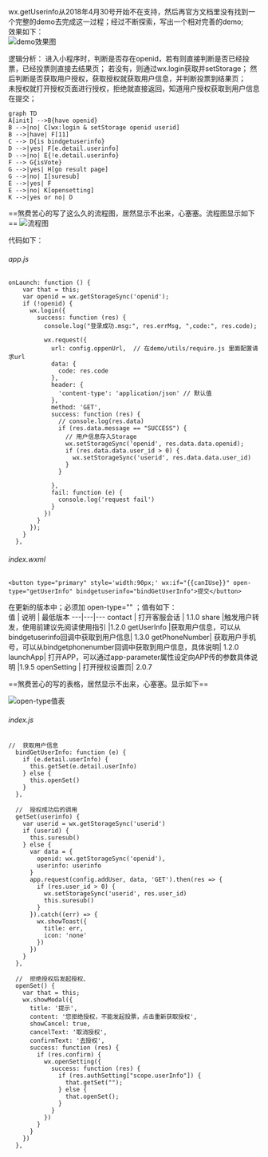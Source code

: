 wx.getUserinfo从2018年4月30号开始不在支持，然后再官方文档里没有找到一个完整的demo去完成这一过程；经过不断探索，写出一个相对完善的demo;  
效果如下：  
![demo效果图](https://github.com/liyiyy/MarkdownPhotos/blob/master/images/01/wxmini-01.gif)


逻辑分析：
进入小程序时，判断是否存在openid，若有则直接判断是否已经投票，已经投票则直接去结果页；   若没有，则通过wx.login获取并setStorage；    然后判断是否获取用户授权，获取授权就获取用户信息，并判断投票到结果页；   
未授权就打开授权页面进行授权，拒绝就直接返回，知道用户授权获取到用户信息在提交；
```
graph TD
A[init] -->B{have openid}
B -->|no| C[wx:login & setStorage openid userid]
B -->|have| F[11]
C --> D{is bindgetuserinfo}
D -->|yes| F[e.detail.userinfo]
D -->|no| E{!e.detail.userinfo}
F --> G{isVote}
G -->|yes| H[go result page]
G -->|no| I[suresub]
E -->|yes| F
E -->|no| K[opensetting]
K -->|yes or no| D
```
==煞费苦心的写了这么久的流程图，居然显示不出来，心塞塞。流程图显示如下==
![流程图](https://github.com/liyiyy/MarkdownPhotos/blob/master/images/01/02.png)

代码如下：


###### app.js
```
onLaunch: function () {
    var that = this;
    var openid = wx.getStorageSync('openid');
    if (!openid) {
      wx.login({
        success: function (res) {
          console.log("登录成功.msg:", res.errMsg, ",code:", res.code);

          wx.request({
            url: config.oppenUrl,  // 在demo/utils/require.js 里面配置请求url
            data: {
              code: res.code
            },
            header: {
              'content-type': 'application/json' // 默认值
            },
            method: 'GET',
            success: function (res) {
              // console.log(res.data)
              if (res.data.message == "SUCCESS") {
                // 用户信息存入Storage
                wx.setStorageSync('openid', res.data.data.openid);
                if (res.data.data.user_id > 0) {
                  wx.setStorageSync('userid', res.data.data.user_id)
                }
              }

            },
            fail: function (e) {
              console.log('request fail')
            }
          })
        }
      });
    }
  },

```
###### index.wxml
```
<button type="primary" style='width:90px;' wx:if="{{canIUse}}" open-type="getUserInfo" bindgetuserinfo="bindGetUserInfo">提交</button>
```
 在更新的版本中；必须加 open-type=""  ；值有如下：  
 值 | 	说明 | 	最低版本
---|---|---
contact	 |  打开客服会话 |	1.1.0
share	|触发用户转发，使用前建议先阅读使用指引	|1.2.0
getUserInfo	|获取用户信息，可以从bindgetuserinfo回调中获取到用户信息|	1.3.0
getPhoneNumber|	获取用户手机号，可以从bindgetphonenumber回调中获取到用户信息，具体说明|	1.2.0
launchApp|	打开APP，可以通过app-parameter属性设定向APP传的参数具体说明	|1.9.5
openSetting |	打开授权设置页|	2.0.7  

==煞费苦心的写的表格，居然显示不出来，心塞塞。显示如下==  

![open-type值表](https://github.com/liyiyy/MarkdownPhotos/blob/master/images/01/03.png)
###### index.js
```
//  获取用户信息
  bindGetUserInfo: function (e) {
    if (e.detail.userInfo) {
      this.getSet(e.detail.userInfo)
    } else {
      this.openSet()
    }
  },
  
  //  授权成功后的调用
  getSet(userinfo) {
    var userid = wx.getStorageSync('userid')
    if (userid) {
      this.suresub()
    } else {
      var data = {
        openid: wx.getStorageSync('openid'),
        userinfo: userinfo
      }
      app.request(config.addUser, data, 'GET').then(res => {
        if (res.user_id > 0) {
          wx.setStorageSync('userid', res.user_id)
          this.suresub()
        }
      }).catch((err) => {
        wx.showToast({
          title: err,
          icon: 'none'
        })
      })
    }
  },
  
  //  拒绝授权后发起授权、
  openSet() {
    var that = this;
    wx.showModal({
      title: '提示',
      content: '您拒绝授权，不能发起投票，点击重新获取授权',
      showCancel: true,
      cancelText: '取消授权',
      confirmText: '去授权',
      success: function (res) {
        if (res.confirm) {
          wx.openSetting({
            success: function (res) {
              if (res.authSetting["scope.userInfo"]) {
                that.getSet("");
              } else {
                that.openSet();
              }
            }
          })
        }
      }
    })
  },
```




























